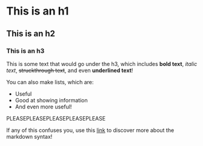 # This is an h1

## This is an h2

### This is an h3
This is some text that would go under the h3, which includes **bold text**, *italic text*, ~~struckthrough text~~, and even __underlined text__!

You can also make lists, which are:
- Useful
- Good at showing information
- And even more useful!

PLEASEPLEASEPLEASEPLEASEPLEASE

If any of this confuses you, use this [link](https://www.markdownguide.org/basic-syntax/) to discover more about the markdown syntax!
